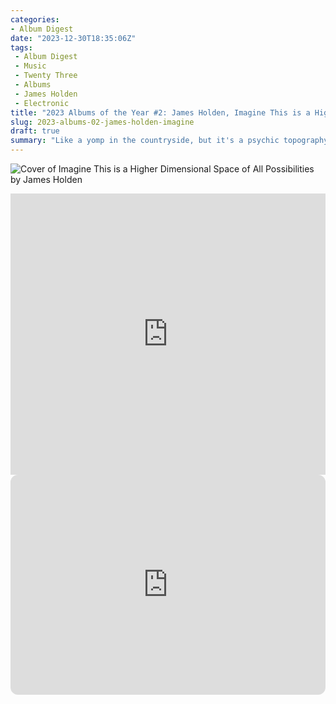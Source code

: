 ```yaml
---
categories:
- Album Digest
date: "2023-12-30T18:35:06Z"
tags: 
 - Album Digest
 - Music
 - Twenty Three
 - Albums
 - James Holden
 - Electronic
title: "2023 Albums of the Year #2: James Holden, Imagine This is a Higher Dimensional Space of All Possibilities"
slug: 2023-albums-02-james-holden-imagine
draft: true
summary: "Like a yomp in the countryside, but it's a psychic topography made up of all modern dance music in James Holden's brainy but democratic masterpiece."
---
```


![Cover of Imagine This is a Higher Dimensional Space of All Possibilities by James Holden](/assets/images/albums-2023/james-holden-imagine.jpeg)

<iframe allow="autoplay *; encrypted-media *;" frameborder="0" height="450" style="width:100%;max-width:660px;overflow:hidden;background:transparent;" sandbox="allow-forms allow-popups allow-same-origin allow-scripts allow-storage-access-by-user-activation allow-top-navigation-by-user-activation" src="https://embed.music.apple.com/gb/album/imagine-this-is-a-high-dimensional-space-of/1663100602"></iframe>

<iframe style="border-radius:12px" src="https://open.spotify.com/embed/album/4c04wXoadgnqqrxeDUCnFP?utm_source=generator" width="100%" height="352" frameBorder="0" allowfullscreen="" allow="autoplay; clipboard-write; encrypted-media; fullscreen; picture-in-picture" loading="lazy"></iframe>